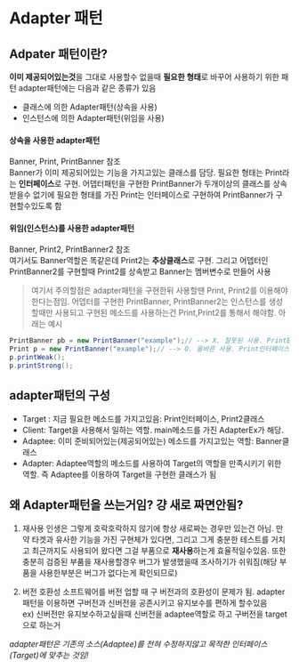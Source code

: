 # Adapter 패턴

## Adpater 패턴이란?
**이미 제공되어있는것**을 그대로 사용할수 없을때 **필요한 형태**로 바꾸어 사용하기 위한 패턴
adapter패턴에는 다음과 같은 종류가 있음  
- 클래스에 의한 Adapter패턴(상속을 사용)
- 인스턴스에 의한 Adapter패턴(위임을 사용)

#### 상속을 사용한 adapter패턴
Banner, Print, PrintBanner 참조  
Banner가 이미 제공되어있는 기능을 가지고있는 클래스를 담당. 필요한 형태는 Print라는 **인터페이스**로 구현. 어뎁터패턴을 구현한 PrintBanner가 두개이상의 클래스를 상속받을수 없기에 필요한 형태를 가진 Print는 인터페이스로 구현하여 PrintBanner가 구현할수있도록 함  

#### 위임(인스턴스)를 사용한 adapter패턴
Banner, Print2, PrintBanner2 참조  
여기서도 Banner역할은 똑같은데 Print2는 **추상클래스**로 구현. 그리고 어뎁터인 PrintBanner2를 구현할때 Print2를 상속받고 Banner는 멤버변수로 만들어 사용  

> 여기서 주의할점은 adapter패턴을 구현한뒤 사용할땐 Print, Print2를 이용해야한다는점임. 어뎁터를 구현한 PrintBanner, PrintBanner2는 인스턴스를 생성할때만 사용되고 구현된 메소드를 사용하는건 Print,Print2를 통해서 해야함. 아래는 예시  
```java
PrintBanner pb = new PrintBanner("example");// --> X. 잘못된 사용. PrintBanner는 기존에있는 코드를 필요한형태로 구현한 놈일뿐 실제로 사용되는, 필요로하는 놈이 아님
Print p = new PrintBanner("example");// --> O. 올바른 사용. Print인터페이스자체가 목적(실제 사용하려는놈)이고 PrintBanner는 이를 위해 구현한것일 뿐임. 또한 이렇게 사용하면 나중에 새로 다르게 구현된 어뎁터 클래스를 사용하더라도 Print를 이용한 코드는 소스 변경이 이루어지지않음
p.printWeak();
p.printStrong();
```

## adapter패턴의 구성
- Target : 지금 필요한 메소드를 가지고있음: Print인터페이스, Print2클래스
- Client: Target을 사용해서 일하는 역할. main메소드를 가진 AdapterEx가 해당. 
- Adaptee: 이미 준비되어있는(제공되어있는) 메소드를 가지고있는 역할: Banner클래스
- Adapter: Adaptee역할의 메소드를 사용하여 Target의 역할을 만족시키기 위한 역할. 즉 Adaptee를 이용하여 Target을 구현한 클래스가 됨

## 왜 Adapter패턴을 쓰는거임? 걍 새로 짜면안됨?
1. 재사용
인생은 그렇게 호락호락하지 않기에 항상 새로짜는 경우만 있는건 아님. 만약 타겟과 유사한 기능을 가진 구현체가 있다면, 그리고 그게 충분한 테스트를 거치고 최근까지도 사용되어 왔다면 그걸 부품으로 **재사용**하는게 효율적일수있음. 또한 충분히 검증된 부품을 재사용할경우 버그가 발생했을때 조사하기가 쉬워짐(해당 부품을 사용한부분은 버그가 없다는게 확인되므로)

2. 버전 호환성
소프트웨어를 버전 업할 때 구 버전과의 호환성이 문제가 됨. adapter패턴을 이용하면 구버전과 신버전을 공존시키고 유지보수를 편하게 할수있음  
ex) 신버전만 유지보수하고싶을때 신버전을 adaptee역할로 하고 구버전을 target으로 하는거

*adapter패턴은 기존의 소스(Adaptee)를 전혀 수정하지않고 목적한 인터페이스(Target)에 맞추는 것임!* 
